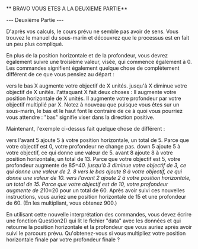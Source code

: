** BRAVO VOUS ETES A LA DEUXIEME PARTIE**


--- Deuxième Partie ---

D'après vos calculs, le cours prévu ne semble pas avoir de sens. Vous trouvez le manuel du sous-marin et découvrez que le processus est en fait un peu plus compliqué.

En plus de la position horizontale et de la profondeur, vous devrez également suivre une troisième valeur, visée, qui commence également à 0. Les commandes signifient également quelque chose de complètement différent de ce que vous pensiez au départ :

vers le bas X augmente votre objectif de X unités.
jusqu'à X diminue votre objectif de X unités.
l'attaquant X fait deux choses :
Il augmente votre position horizontale de X unités.
Il augmente votre profondeur par votre objectif multiplié par X.
Notez à nouveau que puisque vous êtes sur un sous-marin, le bas et le haut font le contraire de ce à quoi vous pourriez vous attendre : "bas" signifie viser dans la direction positive.

Maintenant, l'exemple ci-dessus fait quelque chose de différent :

vers l'avant 5 ajoute 5 à votre position horizontale, un total de 5. Parce que votre objectif est 0, votre profondeur ne change pas.
down 5 ajoute 5 à votre objectif, ce qui donne une valeur de 5.
avant 8 ajoute 8 à votre position horizontale, un total de 13. Parce que votre objectif est 5, votre profondeur augmente de 8*5=40.
jusqu'à 3 diminue votre objectif de 3, ce qui donne une valeur de 2.
8 vers le bas ajoute 8 à votre objectif, ce qui donne une valeur de 10.
vers l'avant 2 ajoute 2 à votre position horizontale, un total de 15. Parce que votre objectif est de 10, votre profondeur augmente de 2*10=20 pour un total de 60.
Après avoir suivi ces nouvelles instructions, vous auriez une position horizontale de 15 et une profondeur de 60. (En les multipliant, vous obtenez 900.)

En utilisant cette nouvelle interprétation des commandes, vous devez écrire une fonction Question2() qui lit le fichier "data" avec les données et qui retourne la position horizontale et la profondeur que vous auriez après avoir suivi le parcours prévu. Qu'obtenez-vous si vous multipliez votre position horizontale finale par votre profondeur finale ?
